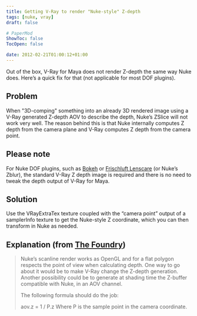 ```yaml
---
title: Getting V-Ray to render "Nuke-style" Z-depth
tags: [nuke, vray]
draft: false

# PaperMod
ShowToc: false
TocOpen: false

date: 2012-02-21T01:00:12+01:00
---
```


Out of the box, V-Ray for Maya does not render Z-depth the same way Nuke does. Here’s a quick fix for that (not applicable for most DOF plugins).



## Problem

When "3D-comping" something into an already 3D rendered image using a V-Ray generated Z-depth AOV to describe the depth, Nuke’s ZSlice will not work very well. The reason behind this is that Nuke internally computes Z depth from the camera plane and V-Ray computes Z depth from the camera point.

## Please note

For Nuke DOF plugins, such as [Bokeh](http://www.peregrinelabs.com/) or [Frischluft Lenscare](http://www.frischluft.com/lenscare/) (or Nuke’s Zblur), the standard V-Ray Z depth image is required and there is no need to tweak the depth output of V-Ray for Maya.

## Solution

Use the VRayExtraTex texture coupled with the “camera point” output of a samplerInfo texture to get the Nuke-style Z coordinate, which you can then transform in Nuke as needed.

##  Explanation (from [The Foundry](http://www.thefoundry.co.uk/))

> Nuke’s scanline render works as OpenGL and for a flat polygon respects the point of view when calculating depth. One way to go about it would be to make V-Ray change the Z-depth generation. Another possibility could be to generate at shading time the Z-buffer compatible with Nuke, in an AOV channel.
>
> The following formula should do the job:
>
> aov.z = 1 / P.z
> Where P is the sample point in the camera coordinate.
